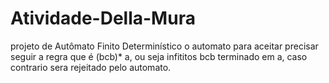 # Atividade-Della-Mura
projeto de Autômato Finito Determinístico
o automato para aceitar precisar seguir a regra que é (bcb)* a, ou seja infititos bcb terminado em a, caso contrario sera rejeitado pelo automato.
